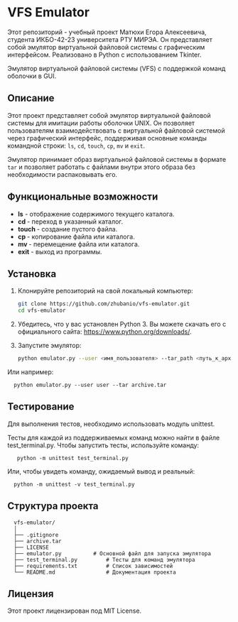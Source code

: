 # VFS Emulator
Этот репозиторий - учебный проект Матюхи Егора Алексеевича, студента ИКБО-42-23 университета РТУ МИРЭА. Он представляет собой эмулятор виртуальной файловой системы с графическим интерфейсом.  Реализовано в Python с использованием Tkinter.

Эмулятор виртуальной файловой системы (VFS) с поддержкой команд оболочки в GUI.

## Описание

Этот проект представляет собой эмулятор виртуальной файловой системы для имитации работы оболочки UNIX. Он позволяет пользователям взаимодействовать с виртуальной файловой системой через графический интерфейс, поддерживая основные команды командной строки: `ls`, `cd`, `touch`, `cp`, `mv` и `exit`.

Эмулятор принимает образ виртуальной файловой системы в формате `tar` и позволяет работать с файлами внутри этого образа без необходимости распаковывать его.

## Функциональные возможности

- **ls** - отображение содержимого текущего каталога.
- **cd <path>** - переход в указанный каталог.
- **touch <filename>** - создание пустого файла.
- **cp <source> <destination>** - копирование файла или каталога.
- **mv <source> <destination>** - перемещение файла или каталога.
- **exit** - выход из программы.

## Установка

1. Клонируйте репозиторий на свой локальный компьютер:
   ```bash
   git clone https://github.com/zhubanio/vfs-emulator.git
   cd vfs-emulator
2. Убедитесь, что у вас установлен Python 3. Вы можете скачать его с официального сайта: https://www.python.org/downloads/.


3. Запустите эмулятор:
   ```bash
   python emulator.py --user <имя_пользователя> --tar_path <путь_к_архиву.tar>
Или например:

      python emulator.py --user user --tar archive.tar
      
## Тестирование
Для выполнения тестов, необходимо использовать модуль unittest.

Тесты для каждой из поддерживаемых команд можно найти в файле test_terminal.py. Чтобы запустить тесты, используйте команду:

       python -m unittest test_terminal.py
       
Или, чтобы увидеть команду, ожидаемый вывод и реальный:

      python -m unittest -v test_terminal.py
      
## Структура проекта


      vfs-emulator/
      │
      ├── .gitignore
      ├── archive.tar
      ├── LICENSE
      ├── emulator.py          # Основной файл для запуска эмулятора
      ├── test_terminal.py         # Тесты для команд эмулятора
      ├── requirements.txt         # Список зависимостей
      └── README.md                # Документация проекта

## Лицензия
Этот проект лицензирован под MIT License.
